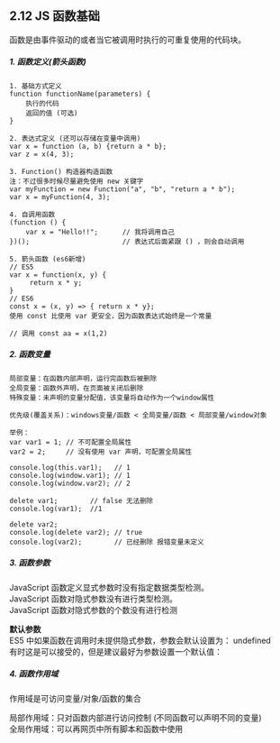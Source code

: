 ## 2.12 JS 函数基础

函数是由事件驱动的或者当它被调用时执行的可重复使用的代码块。

##### 1. 函数定义(箭头函数)

```
1. 基础方式定义   
function functionName(parameters) {
    执行的代码
    返回的值 (可选)
}

2. 表达式定义 (还可以存储在变量中调用)
var x = function (a, b) {return a * b};
var z = x(4, 3);

3. Function() 构造器构造函数  
注：不过很多时候尽量避免使用 new 关键字
var myFunction = new Function("a", "b", "return a * b");
var x = myFunction(4, 3);

4. 自调用函数
(function () {
    var x = "Hello!!";      // 我将调用自己
})();                       // 表达式后面紧跟 () ，则会自动调用

5. 箭头函数 (es6新增)
// ES5
var x = function(x, y) {
     return x * y;
}
// ES6
const x = (x, y) => { return x * y};
使用 const 比使用 var 更安全，因为函数表达式始终是一个常量

// 调用 const aa = x(1,2)
```

##### 2. 函数变量
```
局部变量：在函数内部声明，运行完函数后被删除
全局变量：函数外声明，在页面被关闭后删除
特殊变量：未声明的变量分配值，该变量将自动作为一个window属性

优先级(覆盖关系)：windows变量/函数 < 全局变量/函数 < 局部变量/window对象

举例：
var var1 = 1; // 不可配置全局属性
var2 = 2;     // 没有使用 var 声明，可配置全局属性

console.log(this.var1);   // 1
console.log(window.var1); // 1
console.log(window.var2); // 2

delete var1;        // false 无法删除
console.log(var1);  //1

delete var2; 
console.log(delete var2); // true
console.log(var2);        // 已经删除 报错变量未定义
```


##### 3. 函数参数

JavaScript 函数定义显式参数时没有指定数据类型检测。     
JavaScript 函数对隐式参数没有进行类型检测。      
JavaScript 函数对隐式参数的个数没有进行检测      

**默认参数**    
ES5 中如果函数在调用时未提供隐式参数，参数会默认设置为： undefined      
有时这是可以接受的，但是建议最好为参数设置一个默认值：       

##### 4. 函数作用域
作用域是可访问变量/对象/函数的集合         

局部作用域：只对函数内部进行访问控制 (不同函数可以声明不同的变量)         
全局作用域：可以再网页中所有脚本和函数中使用